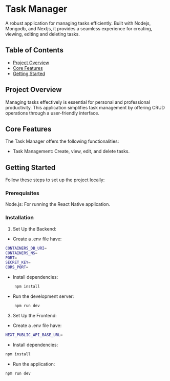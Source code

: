 # Task Manager

A robust application for managing tasks efficiently. Built with Nodejs, Mongodb, and Nextjs, it provides a seamless experience for creating, viewing, editing and deleting tasks.

## Table of Contents

- [Project Overview](#project-overview)
- [Core Features](#core-features)
- [Getting Started](#getting-started)

## Project Overview

Managing tasks effectively is essential for personal and professional productivity. This application simplifies task management by offering CRUD operations through a user-friendly interface.

## Core Features

The Task Manager offers the following functionalities:

- Task Management: Create, view, edit, and delete tasks.


## Getting Started

Follow these steps to set up the project locally:

### Prerequisites

Node.js: For running the React Native application.

### Installation

1. Set Up the Backend:

- Create a .env file have:
```bash
CONTAINERS_DB_URI=
CONTAINERS_NS=
PORT=
SECRET_KEY=
CORS_PORT=
 ```
- Install dependencies:
```bash
    npm install
 ```

- Run the development server:
```bash
    npm run dev
 ```

3. Set Up the Frontend:

- Create a .env file have:
```bash
NEXT_PUBLIC_API_BASE_URL=
 ```

- Install dependencies:
```bash
npm install
```
- Run the application:
```bash
npm run dev
```
